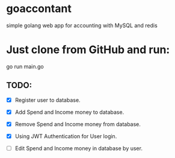 # goaccontant 
simple golang web app for accounting with MySQL and redis

# Just clone from GitHub and run:
 
go run main.go

## TODO:

- [x] Register user to database.
- [x] Add Spend and Income money to database.
- [x] Remove Spend and Income money from database.
- [x] Using JWT Authentication for User login.
- [ ] Edit Spend and Income money in database by user.

